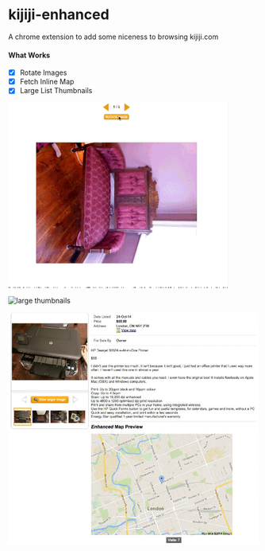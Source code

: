 kijiji-enhanced
===============

A chrome extension to add some niceness to browsing kijiji.com

#### What Works

- [x] Rotate Images
- [x] Fetch Inline Map
- [x] Large List Thumbnails

![image rotate](https://github.com/WARPAINTMedia/kijiji-enhanced/raw/master/kijiji-enhanced.gif)

![large thumbnails](https://github.com/WARPAINTMedia/kijiji-enhanced/raw/master/kijiji-thumbnails.jpeg)

![map fetch](https://github.com/WARPAINTMedia/kijiji-enhanced/raw/master/kijiji-map.jpeg)